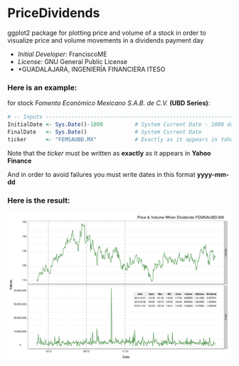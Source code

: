 # PriceDividends

ggplot2 package for plotting price and volume of a stock in order to 
visualize price and volume movements in a dividends payment day

- *Initial Developer:* FranciscoME
- *License:* GNU General Public License
- *GUADALAJARA, INGENIERÍA FINANCIERA ITESO

### Here is an example:
for stock *Fomento Económico Mexicano S.A.B. de C.V.* **(UBD Series)**:

``` R
# -- Inputs --------------------------------------------------------------------------- #
InitialDate <- Sys.Date()-1000          # System Current Date - 1000 days
FinalDate   <- Sys.Date()               # System Current Date
ticker      <- "FEMSAUBD.MX"            # Exactly as it appears in Yahoo Finance
```
Note that the *ticker* must be written as **exactly** as it appears in **Yahoo Finance**

And in order to avoid failures you must write dates in this format **yyyy-mm-dd**

### Here is the result:
![PriceVolumeDividends](/Example.png?raw=true)
